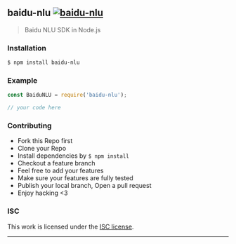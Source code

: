 ## baidu-nlu [![baidu-nlu](https://img.shields.io/npm/v/baidu-nlu.svg)](https://npmjs.org/baidu-nlu)

> Baidu NLU SDK in Node.js

### Installation

```bash
$ npm install baidu-nlu
```

### Example

```js
const BaiduNLU = require('baidu-nlu');

// your code here

```

### Contributing
- Fork this Repo first
- Clone your Repo
- Install dependencies by `$ npm install`
- Checkout a feature branch
- Feel free to add your features
- Make sure your features are fully tested
- Publish your local branch, Open a pull request
- Enjoy hacking <3

### ISC

This work is licensed under the [ISC license](./LICENSE).

---